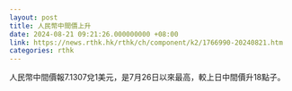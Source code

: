 ```yaml
---
layout: post
title: 人民幣中間價上升
date: 2024-08-21 09:21:26.000000000 +08:00
link: https://news.rthk.hk/rthk/ch/component/k2/1766990-20240821.htm
categories: rthk
---
```


人民幣中間價報7.1307兌1美元，是7月26日以來最高，較上日中間價升18點子。
